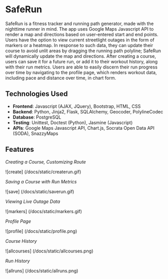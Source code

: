 # SafeRun

SafeRun is a fitness tracker and running path generator, made with the nighttime runner in mind. The app uses Google Maps Javascript API to render a map and directions based on user-entered start and end points. Users have the option to view current streetlight outages in the form of markers or a heatmap. In response to such data, they can update their course to avoid unlit areas by dragging the running path polyline; SafeRun will dynamically update the map and directions. After creating a course, users can save it for a future run, or add it to their workout history, along with their run metrics. Users are able to easily discern their run progress over time by navigating to the profile page, which renders workout data, including pace and distance over time, in chart form.  

## Technologies Used

- **Frontend**: Javascript (AJAX, JQuery), Bootstrap, HTML, CSS
- **Backend**: Python, Jinja2, Flask, SQLAlchemy, Geocoder, PolylineCodec
- **Database**: PostgreSQL
- **Testing**: Unittest, Doctest (Python), Jasmine (Javascript)
- **APIs**: Google Maps Javascript API, Chart.js, Socrata Open Data API (SODA), SnazzyMaps

## Features
*Creating a Course, Customizing Route*


![create]
(/docs/static/createrun.gif)


*Saving a Course with Run Metrics*


![save]
(/docs/static/saverun.gif)


*Viewing Live Outage Data*


![markers]
(/docs/static/markers.gif)


*Profile Page*


![profile]
(/docs/static/profile.png) 


*Course History*


![allcourses]
(/docs/static/allcourses.png) 


*Run History*


![allruns]
(/docs/static/allruns.png)